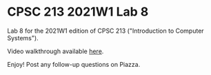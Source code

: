 # CPSC 213 2021W1 Lab 8

Lab 8 for the 2021W1 edition of CPSC 213 ("Introduction to Computer Systems").

Video walkthrough available [here](TODO).

Enjoy! Post any follow-up questions on Piazza.

